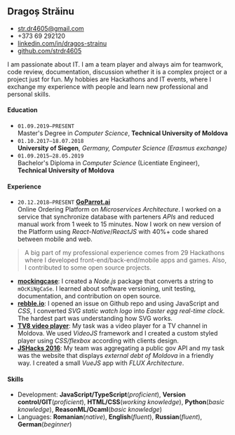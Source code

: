 ## Dragoș Străinu

- str.dr4605@gmail.com
- +373 69 292120
- [linkedin.com/in/dragos-strainu](https://www.linkedin.com/in/dragos-strainu)
- [github.com/strdr4605](https://github.com/strdr4605)

I am passionate about IT. I am a team player and always aim for teamwork, code review, documentation, discussion whether it is a complex project or a project just for fun. My hobbies are Hackathons and IT events, where I exchange my experience with people and learn new professional and personal skills.

#### Education

- `01.09.2019–PRESENT`  
  Master's Degree in _Computer Science_, **Technical University of Moldova**
- `01.10.2017–18.07.2018`  
  **University of Siegen**, _Germany, Computer Science (Erasmus exchange)_
- `01.09.2015–28.05.2019`  
  Bachelor's Diploma in _Computer Science_ (Licentiate Engineer), **Technical University of Moldova**

#### Experience

- `20.12.2018–PRESENT` **[GoParrot.ai](https://www.goparrot.ai/)**  
  Online Ordering Platform on _Microservices Architecture_. I worked on a service that synchronize database with parteners _APIs_ and reduced manual work from 1 week to 15 minutes. Now I work on new version of the Platform using _React-Native_/_ReactJS_ with 40%+ code shared between mobile and web.

> A big part of my professional experience comes from 29 Hackathons where I developed front-end/back-end/mobile apps and games. Also, I contributed to some open source projects.

- **[mockingcase](https://github.com/strdr4605/mockingcase)**: I created a _Node.js_ package that converts a string to `mOcKiNgCaSe`. I learned about software versioning, unit testing, documentation, and contribution on open source.
- **[rebble.io](http://rebble.io)**: I opened an issue on Github repo and using JavaScript and _CSS_, I converted _SVG static watch logo_ into _Easter egg real-time clock_. The hardest part was understanding how SVG works.
- **[TV8 video player](http://tv8.md/live/)**: My task was a video player for a TV channel in Moldova. We used _VideoJS_ framework and I created a custom styled player using _CSS/flexbox_ according with clients design.
- **[JSHacks 2016](https://github.com/jshacks/challenge-debt-md/tree/master/debt-md-front-end)**: My team was aggregating a public gov API and my task was the website that displays _external debt of Moldova_ in a friendly way. I created a small _VueJS_ app with _FLUX Architecture_.

#### Skills

- Development: **JavaScript/TypeScript**(_proficient_), **Version control/GIT**(_proficient_), **HTML/CSS**(_working knowledge_), **Python**(_basic knowledge_), **ReasonML/Ocaml**(_basic knowledge_)
- Languages: **Romanian**(_native_), **English**(_fluent_), **Russian**(_fluent_), **German**(_beginner_)
